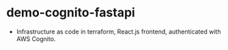 # demo-cognito-fastapi

- Infrastructure as code in terraform, React.js frontend, authenticated with AWS Cognito.
